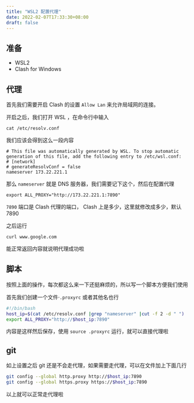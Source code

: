 ```yaml
---
title: "WSL2 配置代理"
date: 2022-02-07T17:33:30+08:00
draft: false
---
```


## 准备

- WSL2
- Clash for Windows

## 代理

首先我们需要开启 Clash 的设置 `Allow Lan` 来允许局域网的连接。

开启之后，我们打开 WSL ，在命令行中输入

```shell
cat /etc/resolv.conf
```

我们应该会得到这么一段内容

```shell
# This file was automatically generated by WSL. To stop automatic generation of this file, add the following entry to /etc/wsl.conf:
# [network]
# generateResolvConf = false
nameserver 173.22.221.1
```

那么 `nameserver` 就是 DNS 服务器，我们需要记下这个，然后在配置代理

```shell
export ALL_PROXY="http://173.22.221.1:7890"
```

`7890` 端口是 Clash 代理的端口， Clash 上是多少，这里就修改成多少，默认 7890

之后运行

```shell
curl www.google.com
```

能正常返回内容就说明代理成功啦

## 脚本

按照上面的操作，每次都这么来一下还挺麻烦的，所以写一个脚本方便我们使用

首先我们创建一个文件·`.proxyrc` 或者其他名也行

```bash
#!/bin/bash
host_ip=$(cat /etc/resolv.conf |grep "nameserver" |cut -f 2 -d " ")
export ALL_PROXY="http://$host_ip:7890"
```

内容是这样然后保存，使用 `source .proxyrc` 运行，就可以直接代理啦

## git

如上设置之后 git 还是不会走代理，如果需要走代理，可以在文件加上下面几行

```bash
git config --global http.proxy http://$host_ip:7890
git config --global https.proxy https://$host_ip:7890
```

以上就可以正常走代理啦
